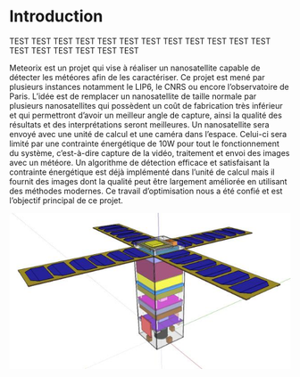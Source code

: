# Introduction

TEST TEST TEST TEST TEST TEST TEST TEST TEST TEST TEST TEST TEST TEST TEST TEST TEST TEST 

Meteorix est un projet qui vise à réaliser un nanosatellite capable de détecter les météores afin de les caractériser. Ce projet est mené par plusieurs instances notamment le LIP6, le CNRS ou encore l’observatoire de Paris. L’idée est de remplacer un nanosatellite de taille normale par plusieurs nanosatellites qui possèdent un coût de fabrication très inférieur et qui permettront d’avoir un meilleur angle de capture, ainsi la qualité des résultats et des interprétations seront meilleures. Un nanosatellite sera envoyé avec une unité de calcul et une caméra dans l’espace. Celui-ci sera limité par une contrainte énergétique de 10W pour tout le fonctionnement du système, c’est-à-dire capture de la vidéo, traitement et envoi des images avec un météore. Un algorithme de détection efficace et satisfaisant la contrainte énergétique est déjà implémenté dans l’unité de calcul mais il fournit des images dont la qualité peut être largement améliorée en utilisant des méthodes modernes. Ce travail d’optimisation nous a été confié et est l’objectif principal de ce projet.

![Nanosat](figure0.png)  